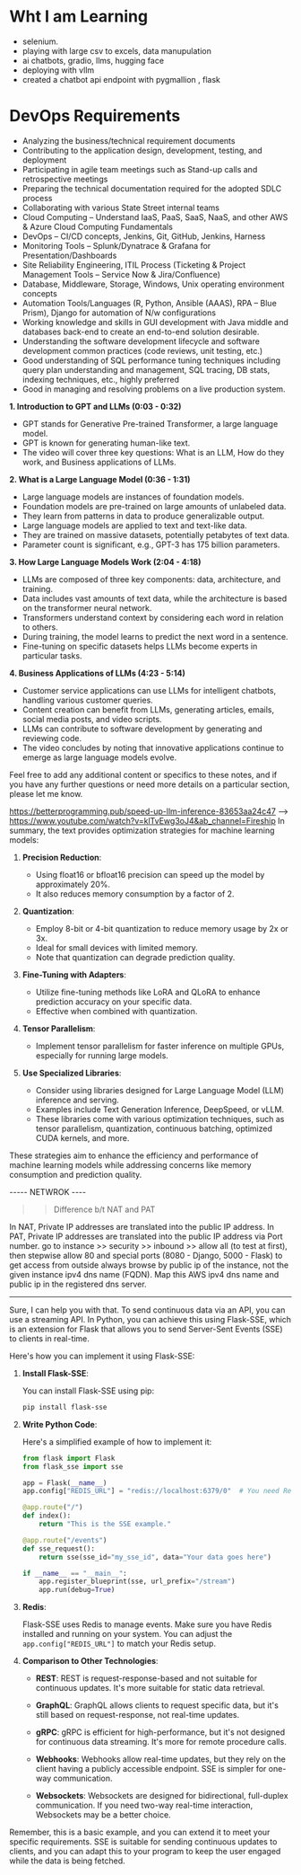 # Wht I am Learning

- selenium.
- playing with large csv to excels, data manupulation
- ai chatbots, gradio, llms, hugging face
- deploying with vllm
- created a chatbot api endpoint with pygmallion , flask



# DevOps Requirements

- Analyzing the business/technical requirement documents
- Contributing to the application design, development, testing, and deployment
- Participating in agile team meetings such as Stand-up calls and retrospective meetings
- Preparing the technical documentation required for the adopted SDLC process
- Collaborating with various State Street internal teams
- Cloud Computing – Understand IaaS, PaaS, SaaS, NaaS, and other AWS & Azure Cloud Computing Fundamentals
- DevOps – CI/CD concepts, Jenkins, Git, GitHub, Jenkins, Harness
- Monitoring Tools – Splunk/Dynatrace & Grafana for Presentation/Dashboards
- Site Reliability Engineering, ITIL Process (Ticketing & Project Management Tools – Service Now & Jira/Confluence)
- Database, Middleware, Storage, Windows, Unix operating environment concepts
- Automation Tools/Languages (R, Python, Ansible (AAAS), RPA – Blue Prism), Django for automation of N/w configurations
- Working knowledge and skills in GUI development with Java middle and databases back-end to create an end-to-end solution desirable.
- Understanding the software development lifecycle and software development common practices (code reviews, unit testing, etc.)
- Good understanding of SQL performance tuning techniques including query plan understanding and management, SQL tracing, DB stats, indexing techniques, etc., highly preferred
- Good in managing and resolving problems on a live production system.



**1. Introduction to GPT and LLMs (0:03 - 0:32)**
- GPT stands for Generative Pre-trained Transformer, a large language model.
- GPT is known for generating human-like text.
- The video will cover three key questions: What is an LLM, How do they work, and Business applications of LLMs.

**2. What is a Large Language Model (0:36 - 1:31)**
- Large language models are instances of foundation models.
- Foundation models are pre-trained on large amounts of unlabeled data.
- They learn from patterns in data to produce generalizable output.
- Large language models are applied to text and text-like data.
- They are trained on massive datasets, potentially petabytes of text data.
- Parameter count is significant, e.g., GPT-3 has 175 billion parameters.

**3. How Large Language Models Work (2:04 - 4:18)**
- LLMs are composed of three key components: data, architecture, and training.
- Data includes vast amounts of text data, while the architecture is based on the transformer neural network.
- Transformers understand context by considering each word in relation to others.
- During training, the model learns to predict the next word in a sentence.
- Fine-tuning on specific datasets helps LLMs become experts in particular tasks.

**4. Business Applications of LLMs (4:23 - 5:14)**
- Customer service applications can use LLMs for intelligent chatbots, handling various customer queries.
- Content creation can benefit from LLMs, generating articles, emails, social media posts, and video scripts.
- LLMs can contribute to software development by generating and reviewing code.
- The video concludes by noting that innovative applications continue to emerge as large language models evolve.

Feel free to add any additional content or specifics to these notes, and if you have any further questions or need more details on a particular section, please let me know.

https://betterprogramming.pub/speed-up-llm-inference-83653aa24c47 -->
https://www.youtube.com/watch?v=klTvEwg3oJ4&ab_channel=Fireship
In summary, the text provides optimization strategies for machine learning models:

1. **Precision Reduction**:
   - Using float16 or bfloat16 precision can speed up the model by approximately 20%.
   - It also reduces memory consumption by a factor of 2.

2. **Quantization**:
   - Employ 8-bit or 4-bit quantization to reduce memory usage by 2x or 3x.
   - Ideal for small devices with limited memory.
   - Note that quantization can degrade prediction quality.

3. **Fine-Tuning with Adapters**:
   - Utilize fine-tuning methods like LoRA and QLoRA to enhance prediction accuracy on your specific data.
   - Effective when combined with quantization.

4. **Tensor Parallelism**:
   - Implement tensor parallelism for faster inference on multiple GPUs, especially for running large models.

5. **Use Specialized Libraries**:
   - Consider using libraries designed for Large Language Model (LLM) inference and serving.
   - Examples include Text Generation Inference, DeepSpeed, or vLLM.
   - These libraries come with various optimization techniques, such as tensor parallelism, quantization, continuous batching, optimized CUDA kernels, and more.

These strategies aim to enhance the efficiency and performance of machine learning models while addressing concerns like memory consumption and prediction quality.


----- NETWROK ----

> > Difference b/t NAT and PAT

In NAT, Private IP addresses are translated into the public IP address. In PAT, Private IP addresses are translated into the public IP address via Port number.
go to instance >> security >> inbound >> allow all (to test at first), then stepwise allow 80 and special ports (8080 - Django, 5000 - Flask) to get access from outside
always browse by public ip of the instance, not the given instance ipv4 dns name (FQDN). Map this AWS ipv4 dns name and public ip in the registered dns server.




-------------------------------------------------------------------------------------------




Sure, I can help you with that. To send continuous data via an API, you can use a streaming API. In Python, you can achieve this using Flask-SSE, which is an extension for Flask that allows you to send Server-Sent Events (SSE) to clients in real-time.

Here's how you can implement it using Flask-SSE:

1. **Install Flask-SSE**:

   You can install Flask-SSE using pip:

   ```bash
   pip install flask-sse
   ```

2. **Write Python Code**:

   Here's a simplified example of how to implement it:

   ```python
   from flask import Flask
   from flask_sse import sse

   app = Flask(__name__)
   app.config["REDIS_URL"] = "redis://localhost:6379/0"  # You need Redis for Flask-SSE

   @app.route("/")
   def index():
       return "This is the SSE example."

   @app.route("/events")
   def sse_request():
       return sse(sse_id="my_sse_id", data="Your data goes here")

   if __name__ == "__main__":
       app.register_blueprint(sse, url_prefix="/stream")
       app.run(debug=True)
   ```

3. **Redis**:

   Flask-SSE uses Redis to manage events. Make sure you have Redis installed and running on your system. You can adjust the `app.config["REDIS_URL"]` to match your Redis setup.

4. **Comparison to Other Technologies**:

   - **REST**: REST is request-response-based and not suitable for continuous updates. It's more suitable for static data retrieval.

   - **GraphQL**: GraphQL allows clients to request specific data, but it's still based on request-response, not real-time updates.

   - **gRPC**: gRPC is efficient for high-performance, but it's not designed for continuous data streaming. It's more for remote procedure calls.

   - **Webhooks**: Webhooks allow real-time updates, but they rely on the client having a publicly accessible endpoint. SSE is simpler for one-way communication.

   - **Websockets**: Websockets are designed for bidirectional, full-duplex communication. If you need two-way real-time interaction, Websockets may be a better choice.

Remember, this is a basic example, and you can extend it to meet your specific requirements. SSE is suitable for sending continuous updates to clients, and you can adapt this to your program to keep the user engaged while the data is being fetched.
